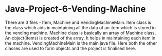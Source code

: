 # Java-Project-6-Vending-Machine
There are 3 files - Item, Machine and VendingMachineMain. 
Item class is the class which aids in maintaining all the data of an item which is stored in the vending machine. 
Machine class is basically an array of Machine class. An object(items) is created of the array. It helps in maintaining each item in the machine.
VendingMachineMain is the main java file. Here both the other classes are used to form objects and the project is finalised here.
